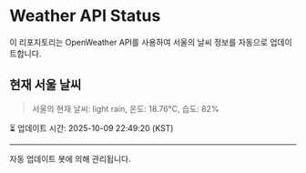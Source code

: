 
# Weather API Status

이 리포지토리는 OpenWeather API를 사용하여 서울의 날씨 정보를 자동으로 업데이트합니다.

## 현재 서울 날씨
> 서울의 현재 날씨: light rain, 온도: 18.76°C, 습도: 82%

⏳ 업데이트 시간: 2025-10-09 22:49:20 (KST)

---
자동 업데이트 봇에 의해 관리됩니다.
